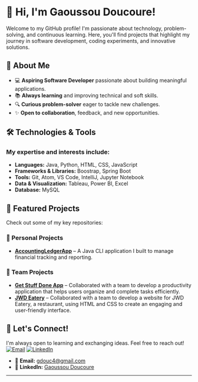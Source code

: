 # 👋 Hi, I'm Gaoussou Doucoure!  
Welcome to my GitHub profile! I'm passionate about technology, problem-solving, and continuous learning. Here, you'll find projects that highlight my journey in software development, coding experiments, and innovative solutions.

## 🚀 About Me  
- 💻 **Aspiring Software Developer** passionate about building meaningful applications.  
- 📚 **Always learning** and improving technical and soft skills.  
- 🔍 **Curious problem-solver** eager to tackle new challenges.  
- ✨ **Open to collaboration**, feedback, and new opportunities.  

## 🛠 Technologies & Tools  
### My expertise and interests include:  
- **Languages:** Java, Python, HTML, CSS, JavaScript  
- **Frameworks & Libraries:** Boostrap, Spring Boot
- **Tools:** Git, Atom, VS Code, IntelliJ, Jupyter Notebook
- **Data & Visualization:** Tableau, Power BI, Excel
- **Database:** MySQL  

## 📌 Featured Projects  
Check out some of my key repositories:  

### 🔹 Personal Projects  
- **[AccountingLedgerApp](https://github.com/GaoussouDoucoure/AccountingLedgerApp)** – A Java CLI application I built to manage financial tracking and reporting.

### 🔹 Team Projects  
- **[Get Stuff Done App](https://github.com/cristianboise/get-stuff-done-app)** – Collaborated with a team to develop a productivity application that helps users organize and complete tasks efficiently.
- **[JWD Eatery](https://github.com/SR-roy/JWD-Eatery)** – Collaborated with a team to develop a website for JWD Eatery, a restaurant, using HTML and CSS to create an engaging and user-friendly interface.

## 💬 Let's Connect!  
I'm always open to learning and exchanging ideas. Feel free to reach out! 
[![Email](https://img.shields.io/badge/EMAIL-blue?style=flat-square&logo=gmail)](mailto:gdouc4@gmail.com)
[![LinkedIn](https://img.shields.io/badge/LINKEDIN-blue?style=flat-square&logo=linkedin)](https://www.linkedin.com/in/gaoussou-doucoure/)

- 📧 **Email:** [gdouc4@gmail.com](mailto:gdouc4@gmail.com)  
- 💼 **LinkedIn:** [Gaoussou Doucoure](https://www.linkedin.com/in/gaoussou-doucoure/)  

---
